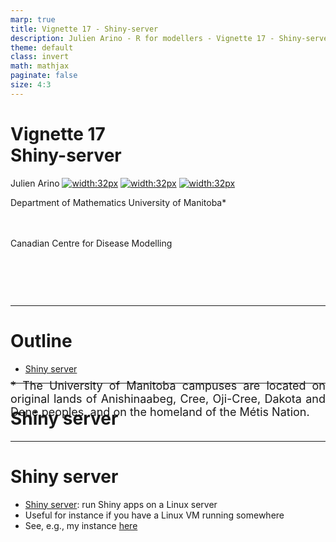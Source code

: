 ```yaml
---
marp: true
title: Vignette 17 - Shiny-server
description: Julien Arino - R for modellers - Vignette 17 - Shiny-server.
theme: default
class: invert
math: mathjax
paginate: false
size: 4:3
---
```


<style>
  img[alt~="center"] {
    display: block;
    margin: 0 auto;
  }
</style>

<!-- backgroundColor: black -->
<!-- _backgroundImage: "linear-gradient(to top, #85110d, 1%, black)" -->
# Vignette 17<br>Shiny-server

Julien Arino [![width:32px](https://raw.githubusercontent.com/julien-arino/presentations/main/FIGS/icons/email-round.png)](mailto:Julien.Arino@umanitoba.ca) [![width:32px](https://raw.githubusercontent.com/julien-arino/presentations/main/FIGS/icons/world-wide-web.png)](https://julien-arino.github.io/) [![width:32px](https://raw.githubusercontent.com/julien-arino/presentations/main/FIGS/icons/github-icon.png)](https://github.com/julien-arino)

Department of Mathematics
University of Manitoba*

<div style = "font-size:18px; margin-top:-10px; padding-bottom:30px;"></div>

Canadian Centre for Disease Modelling

<div style = "text-align: justify; position: relative; bottom: -5%; font-size:18px;">
* The University of Manitoba campuses are located on original lands of Anishinaabeg, Cree, Oji-Cree, Dakota and Dene peoples, and on the homeland of the Métis Nation.</div>

---

<!-- _backgroundImage: "linear-gradient(to top, #85110d, 1%, black)" -->
# Outline

- [Shiny server](#shiny-server)

---

<!-- _backgroundImage: "linear-gradient(to top, #85110d, 1%, black)" -->
# <!--fit-->Shiny server

---

# Shiny server

- [Shiny server](https://posit.co/products/open-source/shinyserver/): run Shiny apps on a Linux server
- Useful for instance if you have a Linux VM running somewhere
- See, e.g., my instance [here](https://daytah-or-dahtah.ovh:3838/)

